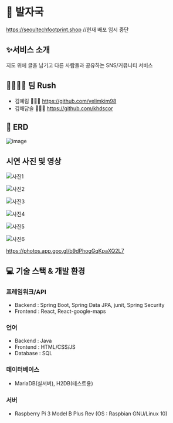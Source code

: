 # 🐾 발자국
https://seoultechfootprint.shop //현재 배포 임시 중단



## ✨서비스 소개
지도 위에 글을 남기고 다른 사람들과 공유하는 SNS/커뮤니티 서비스



## 🤜🏻🤛🏻 팀 Rush
- 김예림 🙋🏻‍♀️ https://github.com/yelimkim98  
- 김해담솔 👨🏽‍✈️ https://github.com/khdscor  



## 🔰 ERD
![image](https://user-images.githubusercontent.com/45135492/221581372-657e42e5-5cd5-439f-99e5-eb2be5f5c513.png)



## 시연 사진 및 영상
![사진1](https://user-images.githubusercontent.com/45135492/221583966-f03173e2-75f8-4eef-be13-2c890318f45d.JPG)

![사진2](https://user-images.githubusercontent.com/45135492/221583978-e2be971b-a94e-4a7b-8c40-ec3dbffd12d0.JPG)

![사진3](https://user-images.githubusercontent.com/45135492/221583997-9b64f717-3706-4f42-98b3-ae18a3c36e0e.JPG)

![사진4](https://user-images.githubusercontent.com/45135492/221584022-1b9bc444-c4ff-4f7c-a4f3-551f1f020ca6.JPG)

![사진5](https://user-images.githubusercontent.com/45135492/221584039-01b1f03d-ed4f-4b80-bfcf-60a262190d9f.JPG)

![사진6](https://user-images.githubusercontent.com/45135492/221583939-7121418c-1c1b-45e7-bd98-778003de78bc.JPG)


https://photos.app.goo.gl/b9dPhogGqKpaXQ2L7



## 💻 기술 스택 & 개발 환경
### 프레임워크/API
- Backend  : Spring Boot, Spring Data JPA, junit, Spring Security  
- Frontend : React, React-google-maps  
### 언어
- Backend : Java
- Frontend : HTML/CSS/JS
- Database : SQL
### 데이터베이스
- MariaDB(실서버), H2DB(테스트용)
### 서버
- Raspberry Pi 3 Model B Plus Rev (OS : Raspbian GNU/Linux 10)
